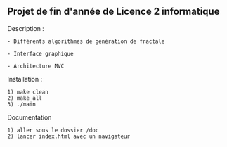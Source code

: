 Projet de fin d'année de Licence 2 informatique
-----------------------------------------------

Description :

	- Différents algorithmes de génération de fractale 

	- Interface graphique

	- Architecture MVC
	

Installation :

	1) make clean
	2) make all
	3) ./main
	

Documentation

	1) aller sous le dossier /doc
	2) lancer index.html avec un navigateur
